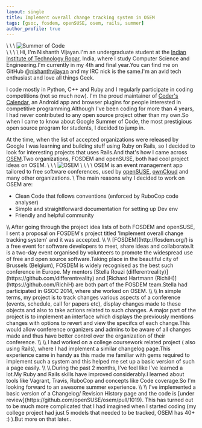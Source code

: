 ```yaml
---
layout: single
title: Implement overall change tracking system in OSEM
tags: [gsoc, fosdem, openSUSE, osem, rails, summer]
author_profile: true
---
```

\\
\\
\\
![Summer of Code](https://www.gnome.org/wp-content/uploads/2016/03/GSoC2016Logo.jpg)  
\\
\\
\\
\\
Hi, I'm Nishanth Vijayan.I'm an undergraduate student at the [Indian Institute of Technology Ropar](http://www.iitrpr.ac.in), India, where I study Computer Science and Engineering.I'm currently in my 4th and final year.You can find me on GitHub @[nishanthvijayan](http://www.github.com/nishanthvijayan) and my IRC nick is the same.I'm an avid tech enthusiast and love all things Geek.

I code mostly in Python, C++ and Ruby and I regularly participate in coding competitions (not so much now). I'm the proud maintainer of [Coder's Calendar](https://github.com/nishanthvijayan/CoderCalendar), an Android app and browser plugins for people interested in competitive programming.Although I've been coding for more than 4 years, I had  never contributed to any open source project other than my own.So when I came to know about Google Summer of Code, the most prestigious open source program for students, I decided to jump in.

At the time, when the list of accepted organizations were released by Google I was learning and building stuff using Ruby on Rails, so I decided to look for interesting projects that uses Rails.And that's how I came across [OSEM](http://osem.io/).Two organizations, FOSDEM and openSUSE, both had cool project ideas on OSEM.
\\
\\
\\
![OSEM](https://camo.githubusercontent.com/a58785e43799dfbdb63f58fbda4336060eb98088/68747470733a2f2f63646e2e6272616e64697374792e636f6d2f696d673f69643d35373066366463333963393932623662363730303030306126666f726d61743d706e6726773d33303026683d3839)
\\
\\
\\
\\
OSEM is an event management app tailored to free software conferences, used by [openSUSE](https://events.opensuse.org/), [ownCloud](https://conference.owncloud.org/) and many other organizations.
\\
The main reasons why I decided to work on OSEM are:  
<ul>
<li>Clean Code that follows conventions (enforced by RuboCop code analyser)  </li>
<li>Simple and straightforward documentation for setting up Dev env </li>
<li>Friendly and helpful community</li>
</ul>
\\
After going through the project idea lists of both FOSDEM and openSUSE, I sent a proposal on FOSDEM's project titled 'Implement overall change tracking system' and it was accepted.
\\
\\
[FOSDEM](http://fosdem.org/) is a free event for software developers to meet, share ideas and collaborate.It is a two-day event organised by volunteers to promote the widespread use of free and open source software.Taking place in the beautiful city of Brussels (Belgium), FOSDEM is widely recognised as the best such conference in Europe.
My mentors [Stella Rouzi (differentreality)](https://github.com/differentreality) and [Richard Hartmann (RichiH)](https://github.com/RichiH) are both part of the FOSDEM team.Stella had participated in GSOC 2014, where she worked on OSEM. 
\\
\\
In simple terms, my project is to track changes various aspects of a conference (events, schedule, call for papers etc), display changes made to these objects and also to take actions related to such changes.
A major part of the project is to implement an interface which displays the previously mentions changes with options to revert and view the specifcs of each change.This would allow conference organizers and admins to be aware of all changes made and thus have better control over the organization of their conference.
\\
\\
I had worked on a college coursework related project ( also using Rails), where I had implement a similar changelog page.This experience came in handy as this made me familiar with gems required to implement such a system and this helped me set up a basic version of  such a page easily.
\\
\\
During the past 2 months, I've feel like I've learned a lot.My Ruby and Rails skills have improved considerably.I learned about tools like Vagrant, Travis, RuboCop and concepts like Code coverage.So I'm looking forward to an awesome summer experience.
\\
\\
I've implemented a basic version of a Changelog/ Revision History page and the code is [under review](https://github.com/openSUSE/osem/pull/1019). This has turned out to be much more complicated that I had imagined when I started coding (my college project had just 5 models that needed to be tracked, OSEM has 40+ :) ).But more on that later..